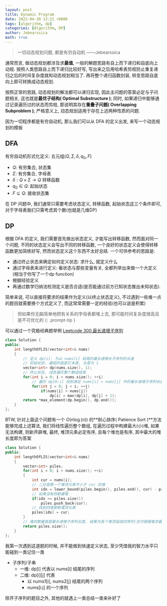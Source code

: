 ```yaml
---
layout: post
title: Dynamic Program
date: 2022-04-30 13:21 +0800
tags: [algorithm, dp]
categories: [Algorithm, DP]
author: Jebearssica
math: true
---
```


> 一切动态规划问题, 都是有穷自动机  ——Jebearssica

通常而言, 做动态规划都涉及求**最值**, 一般的解题思路有自上而下递归和自底向上动规. 按照人类思路自上而下递归比较好写, 写出来之后用哈希表剪枝防止重复递归之后的时间复杂度就和动态规划相当了. 再将整个递归函数封装, 转变思路自底向上即可转换成动态规划.

按照正常的思路, 动态规划的解法都可以递归实现, 因此主问题的答案必定与子问题相关, 这也就是**最优子结构( Optimal Substructure )**; 同时, 如果递归中能够通过记录遍历过的状态而剪枝, 那说明其存在**重叠子问题( Overlapping Subproblem )**; 严格意义上, 动态规划适用于存在上述两种性质的问题.

因为一切程序都是有穷自动机, 那么我们可以从 DFA 的定义出发, 来写一个动态规划的模板

## DFA

有穷自动机形式化定义: 五元组$(Q, \Sigma, \delta, q_0, F)$

* $Q:$ 有穷集合, 状态集
* $\Sigma:$ 有穷集合, 字母表
* $\delta: Q\times\Sigma\rightarrow Q$ 转移函数
* $q_0\in Q:$ 起始状态
* $F\subseteq Q:$ 接收状态集

在 DP 问题中, 我们通常只需要考虑状态定义, 转移函数, 起始状态这三个条件即可, 对于字母表我们只需考虑其个数(也就是几维DP)

## DP

根据 DFA 的定义, 我们需要首先做出状态定义, 才能写出转移函数, 然而面对同一个问题, 不同的状态定义会写出不同的转移函数, 一个良好的状态定义会使得转移函数更加简练好写, 然而状态定义这个东西不太好总结. 一个可供参考的思路是:

* 通过终止状态来确定如何定义状态: 求什么, 就定义什么
* 通过字母表来进行定义: 看状态与那些变量有关, 全都列举出来做一个大定义(相当于你写了一个dp function)
* 根据经验定义
* 再通过数学归纳法检测定义是否合适(是否能通过前方已知状态推出未知状态).

简单来说, 可以直接将要求的结果作为定义(以终止状态定义), 不过遇到一些难一点的题目就需要换个方式定义了, 而这常常需要一定的经验(也可以说是积累)

> 但如果你无脑简单地把有关系的字母表都堆上去, 那可能时间复杂度很高且是不可优化的
{: .prompt-tip }

可以通过一个究极经典题举例 [Leetcode 300.最长递增子序列](https://leetcode-cn.com/problems/longest-increasing-subsequence/)

```c++
class Solution {
public:
    int lengthOfLIS(vector<int>& nums)
    {
        // 定义 dp[i]: 为以 nums[i] 结尾的最长递增长子序列的长度
        // 初始状态: 最短的就是它本身, 长度为 1
        vector<int> dp(nums.size(), 1);
        // 终止状态, 线性遍历整个数组结束
        for(int i = 0; i < nums.size(); ++i)
            // 遍历 dp[0:i] 找到满足 nums[i] > nums[j] 中的最长递增子序列长度再 + 1
            for(int j = 0; j < i; ++j)
                if(nums[i] > nums[j])
                    dp[i] = max(dp[i], dp[j] + 1);
        return *max_element(dp.begin(), dp.end());
    }
};
```

BTW, 针对上面这个问题有一个 $O(n\log(n))$ 的**耐心排序( Patience Sort )**方法能够完成上述算法, 我们将线性遍历整个数组, 在遍历过程中构建最大(小)堆, 如果无法构建, 则新开辟堆, 最终, 堆顶元素必定有序, 且每个堆也是有序, 其中最大的堆长度即为答案

```c++
class Solution {
public:
    int lengthOfLIS(vector<int>& nums)
    {
        vector<int> piles;
        for(int i = 0; i < nums.size(); ++i)
        {
            int cur = nums[i];
            // 二分查第一个堆顶元素不小于 cur 的堆
            int idx = lower_bound(piles.begin(), piles.end(), cur) - piles.begin();
            // 如果没有则新建堆
            if(idx >= piles.size())
                piles.push_back(cur);
            // 找到的堆更新堆顶元素
            piles[idx] = cur;
        }
        // 堆的数量就是最长递增子序列长度, 结果为各个堆顶组成的序列(也可根据堆求最长子序列的个数)
        return piles.size();
    }
};
```

我第一次遇到这道题的时候, 并不能做到快速定义状态, 至少凭借我的智力水平只能碰到一类记住一类

* 子序列/子串
  * 一维: dp[i] 代表以 nums[i] 结尾的序列
  * 二维: dp[i][j] 代表
    * 以 nums1[i], nums2[j] 结尾的两个序列
    * nums[i:j] 的一个序列

除开子序列的题目之外, 其他的就遇上一类总结一类来补好了
